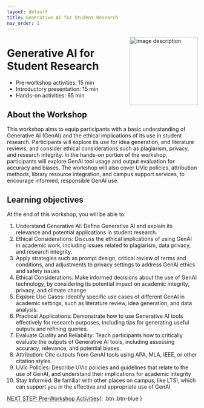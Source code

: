```yaml
---
layout: default
title: Generative AI for Student Research 
nav_order: 1
---
```

<img src="images/gen-ai-workshop-lpgp.png" style="float:right;width:180px;" alt="image description">

# Generative AI for Student Research

- Pre-workshop activities: 15 min 
- Introductory presentation: 15 min
- Hands-on activities: 65 min

## About the Workshop 

This workshop aims to equip participants with a basic understanding of Generative AI (GenAI) and the ethical implications of its use in student research. Participants will explore its use for idea generation, and literature reviews, and consider ethical considerations such as plagiarism, privacy, and research integrity. In the hands-on portion of the workshop, participants will explore GenAI tool usage and output evaluation for accuracy and biases. The workshop will also cover UVic policies, attribution methods, library resource integration, and campus support services, to encourage informed, responsible GenAI use.

## Learning objectives

At the end of this workshop, you will be able to:

1. Understand Generative AI: Define Generative AI and explain its relevance and potential applications in student research.
2. Ethical Considerations: Discuss the ethical implications of using GenAI in academic work, including issues related to plagiarism, data privacy, and research integrity.
3. Apply strategies such as prompt design, critical review of terms and conditions, and adjustments to privacy settings to address GenAI ethics and safety issues
4. Ethical Considerations: Make informed decisions about the use of GenAI technology, by considering its potential impact on academic integrity, privacy, and climate change
5. Explore Use Cases: Identify specific use cases of different GenAI in academic settings, such as literature review, idea generation, and data analysis.
6. Practical Applications: Demonstrate how to use Generative AI tools effectively for research purposes, including tips for generating useful outputs and refining queries.
7. Evaluate Quality and Reliability: Teach participants how to critically evaluate the outputs of Generative AI tools, including assessing accuracy, relevance, and potential biases.
8. Attribution: Cite outputs from GenAI tools using APA, MLA, IEEE, or other citation styles.
9. UVic Policies: Describe UVic policies and guidelines that relate to the use of GenAI, and understand their implications for academic integrity
10. Stay Informed: Be familiar with other places on campus, like LTSI, which can support you in the effective and appropriate use of GenAI

 
[NEXT STEP: Pre-Workshop Activities](pre-workshop.html){: .btn .btn-blue }
